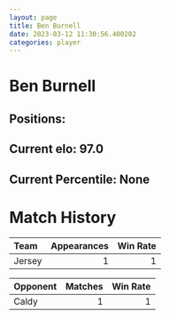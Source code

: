```yaml
---  
layout: page  
title: Ben Burnell  
date: 2023-03-12 11:30:56.400202  
categories: player  
---
```

# Ben Burnell

## Positions: 

## Current elo: 97.0

## Current Percentile: None

# Match History


| Team   |   Appearances |   Win Rate |
|:-------|--------------:|-----------:|
| Jersey |             1 |          1 |

| Opponent   |   Matches |   Win Rate |
|:-----------|----------:|-----------:|
| Caldy      |         1 |          1 |